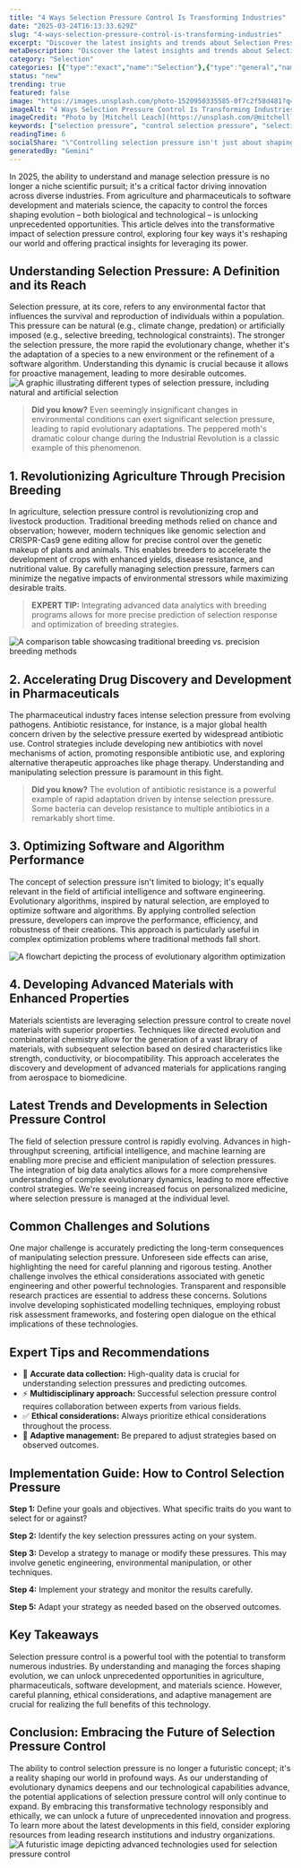 ```yaml
---
title: "4 Ways Selection Pressure Control Is Transforming Industries"
date: "2025-03-24T16:13:33.629Z"
slug: "4-ways-selection-pressure-control-is-transforming-industries"
excerpt: "Discover the latest insights and trends about Selection Pressure Control. This comprehensive guide covers everything you need to know about Selection Pressure Control in 2025."
metaDescription: "Discover the latest insights and trends about Selection Pressure Control. This comprehensive guide covers everything you need to know about Selection Press..."
category: "Selection"
categories: [{"type":"exact","name":"Selection"},{"type":"general","name":"Biotechnology"},{"type":"medium","name":"Genetic Engineering"},{"type":"specific","name":"Gene Editing"},{"type":"niche","name":"CRISPR-Cas9"}]
status: "new"
trending: true
featured: false
image: "https://images.unsplash.com/photo-1520950335585-0f7c2f58d481?q=85&w=1200&fit=max&fm=webp&auto=compress"
imageAlt: "4 Ways Selection Pressure Control Is Transforming Industries"
imageCredit: "Photo by [Mitchell Leach](https://unsplash.com/@mitchellleach) on Unsplash"
keywords: ["selection pressure", "control selection pressure", "selection pressure in evolution", "reduce selection pressure", "selection pressure examples", "managing selection pressure in breeding", "selection pressure definition", "selection pressure and adaptation", "buy selection pressure control software", "how to control selection pressure"]
readingTime: 6
socialShare: "\"Controlling selection pressure isn't just about shaping evolution; it's about shaping the future.  The implications across industries are far-reaching and transformative.\""
generatedBy: "Gemini"
---
```




In 2025, the ability to understand and manage selection pressure is no longer a niche scientific pursuit; it's a critical factor driving innovation across diverse industries. From agriculture and pharmaceuticals to software development and materials science, the capacity to control the forces shaping evolution – both biological and technological – is unlocking unprecedented opportunities. This article delves into the transformative impact of selection pressure control, exploring four key ways it's reshaping our world and offering practical insights for leveraging its power.

## Understanding Selection Pressure: A Definition and its Reach

Selection pressure, at its core, refers to any environmental factor that influences the survival and reproduction of individuals within a population.  This pressure can be natural (e.g., climate change, predation) or artificially imposed (e.g., selective breeding, technological constraints).  The stronger the selection pressure, the more rapid the evolutionary change, whether it's the adaptation of a species to a new environment or the refinement of a software algorithm.  Understanding this dynamic is crucial because it allows for proactive management, leading to more desirable outcomes.  ![A graphic illustrating different types of selection pressure, including natural and artificial selection](https://images.unsplash.com/photo-1590172205940-5b6eedf7ec82?q=85&w=1200&fit=max&fm=webp&auto=compress)

> **Did you know?**  Even seemingly insignificant changes in environmental conditions can exert significant selection pressure, leading to rapid evolutionary adaptations.  The peppered moth's dramatic colour change during the Industrial Revolution is a classic example of this phenomenon.

## 1. Revolutionizing Agriculture Through Precision Breeding

In agriculture, selection pressure control is revolutionizing crop and livestock production.  Traditional breeding methods relied on chance and observation; however, modern techniques like genomic selection and CRISPR-Cas9 gene editing allow for precise control over the genetic makeup of plants and animals. This enables breeders to accelerate the development of crops with enhanced yields, disease resistance, and nutritional value.  By carefully managing selection pressure, farmers can minimize the negative impacts of environmental stressors while maximizing desirable traits.

> **EXPERT TIP:**  Integrating advanced data analytics with breeding programs allows for more precise prediction of selection response and optimization of breeding strategies.

![A comparison table showcasing traditional breeding vs. precision breeding methods](https://images.unsplash.com/photo-1532096772956-9eba8585526c?q=85&w=1200&fit=max&fm=webp&auto=compress)

## 2. Accelerating Drug Discovery and Development in Pharmaceuticals

The pharmaceutical industry faces intense selection pressure from evolving pathogens.  Antibiotic resistance, for instance, is a major global health concern driven by the selective pressure exerted by widespread antibiotic use.  Control strategies include developing new antibiotics with novel mechanisms of action, promoting responsible antibiotic use, and exploring alternative therapeutic approaches like phage therapy.  Understanding and manipulating selection pressure is paramount in this fight.

> **Did you know?** The evolution of antibiotic resistance is a powerful example of rapid adaptation driven by intense selection pressure.  Some bacteria can develop resistance to multiple antibiotics in a remarkably short time.

## 3. Optimizing Software and Algorithm Performance

The concept of selection pressure isn't limited to biology; it's equally relevant in the field of artificial intelligence and software engineering.  Evolutionary algorithms, inspired by natural selection, are employed to optimize software and algorithms.  By applying controlled selection pressure, developers can improve the performance, efficiency, and robustness of their creations.  This approach is particularly useful in complex optimization problems where traditional methods fall short.

![A flowchart depicting the process of evolutionary algorithm optimization](https://images.unsplash.com/photo-1502665607786-eaa3cd100809?q=85&w=1200&fit=max&fm=webp&auto=compress)

## 4.  Developing Advanced Materials with Enhanced Properties

Materials scientists are leveraging selection pressure control to create novel materials with superior properties.  Techniques like directed evolution and combinatorial chemistry allow for the generation of a vast library of materials, with subsequent selection based on desired characteristics like strength, conductivity, or biocompatibility. This approach accelerates the discovery and development of advanced materials for applications ranging from aerospace to biomedicine.

## Latest Trends and Developments in Selection Pressure Control

The field of selection pressure control is rapidly evolving.  Advances in high-throughput screening, artificial intelligence, and machine learning are enabling more precise and efficient manipulation of selection pressures.  The integration of big data analytics allows for a more comprehensive understanding of complex evolutionary dynamics, leading to more effective control strategies.  We're seeing increased focus on personalized medicine, where selection pressure is managed at the individual level.

## Common Challenges and Solutions

One major challenge is accurately predicting the long-term consequences of manipulating selection pressure.  Unforeseen side effects can arise, highlighting the need for careful planning and rigorous testing.  Another challenge involves the ethical considerations associated with genetic engineering and other powerful technologies.  Transparent and responsible research practices are essential to address these concerns.  Solutions involve developing sophisticated modelling techniques, employing robust risk assessment frameworks, and fostering open dialogue on the ethical implications of these technologies.

## Expert Tips and Recommendations

* 🔑 **Accurate data collection:**  High-quality data is crucial for understanding selection pressures and predicting outcomes.
* ⚡ **Multidisciplinary approach:**  Successful selection pressure control requires collaboration between experts from various fields.
* ✅ **Ethical considerations:**  Always prioritize ethical considerations throughout the process.
* 🎯 **Adaptive management:**  Be prepared to adjust strategies based on observed outcomes.

## Implementation Guide:  How to Control Selection Pressure

**Step 1:**  Define your goals and objectives. What specific traits do you want to select for or against?

**Step 2:**  Identify the key selection pressures acting on your system.

**Step 3:**  Develop a strategy to manage or modify these pressures. This may involve genetic engineering, environmental manipulation, or other techniques.

**Step 4:**  Implement your strategy and monitor the results carefully.

**Step 5:**  Adapt your strategy as needed based on the observed outcomes.

## Key Takeaways

Selection pressure control is a powerful tool with the potential to transform numerous industries.  By understanding and managing the forces shaping evolution, we can unlock unprecedented opportunities in agriculture, pharmaceuticals, software development, and materials science.  However, careful planning, ethical considerations, and adaptive management are crucial for realizing the full benefits of this technology.

## Conclusion: Embracing the Future of Selection Pressure Control

The ability to control selection pressure is no longer a futuristic concept; it's a reality shaping our world in profound ways.  As our understanding of evolutionary dynamics deepens and our technological capabilities advance, the potential applications of selection pressure control will only continue to expand.  By embracing this transformative technology responsibly and ethically, we can unlock a future of unprecedented innovation and progress.  To learn more about the latest developments in this field, consider exploring resources from leading research institutions and industry organizations.  ![A futuristic image depicting advanced technologies used for selection pressure control](https://images.unsplash.com/photo-1520950335585-0f7c2f58d481?q=85&w=1200&fit=max&fm=webp&auto=compress)

